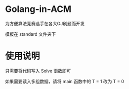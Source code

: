 # Golang-in-ACM

为方便算法竞赛选手在各大OJ刷题而开发

模板在 standard 文件夹下

# 使用说明

只需要将代码写入 Solve 函数即可

如果需要读入多组数据，请将 main 函数中的 T = 1 改为 T = 0
